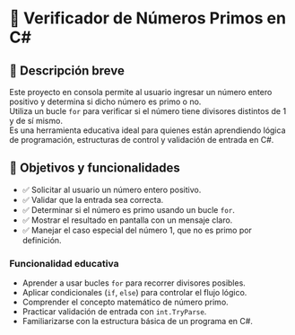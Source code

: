 # 🧮 Verificador de Números Primos en C#

## 🎯 Descripción breve

Este proyecto en consola permite al usuario ingresar un número entero positivo y determina si dicho número es primo o no.  
Utiliza un bucle `for` para verificar si el número tiene divisores distintos de 1 y de sí mismo.  
Es una herramienta educativa ideal para quienes están aprendiendo lógica de programación, estructuras de control y validación de entrada en C#.

## 📌 Objetivos y funcionalidades

- ✅ Solicitar al usuario un número entero positivo.
- ✅ Validar que la entrada sea correcta.
- ✅ Determinar si el número es primo usando un bucle `for`.
- ✅ Mostrar el resultado en pantalla con un mensaje claro.
- ✅ Manejar el caso especial del número 1, que no es primo por definición.

### Funcionalidad educativa

- Aprender a usar bucles `for` para recorrer divisores posibles.
- Aplicar condicionales (`if`, `else`) para controlar el flujo lógico.
- Comprender el concepto matemático de número primo.
- Practicar validación de entrada con `int.TryParse`.
- Familiarizarse con la estructura básica de un programa en C#.

